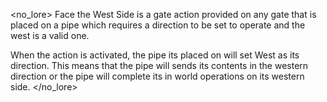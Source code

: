 <no_lore>
Face the West Side is a gate action provided on any gate that is placed on a pipe which requires a direction to be set to operate and the west is a valid one.

When the action is activated, the pipe its placed on will set West as its direction.
This means that the pipe will sends its contents in the western direction or the pipe will complete its in world operations on its western side.
</no_lore>